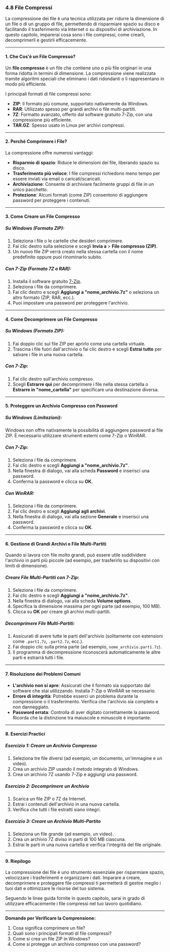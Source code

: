 ### **4.8 File Compressi**

La compressione dei file è una tecnica utilizzata per ridurre la dimensione di un file o di un gruppo di file, permettendo di risparmiare spazio su disco e facilitando il trasferimento via Internet o su dispositivi di archiviazione. In questo capitolo, imparerai cosa sono i file compressi, come crearli, decomprimerli e gestirli efficacemente.

---

#### **1. Che Cos'è un File Compresso?**

Un **file compresso** è un file che contiene uno o più file originari in una forma ridotta in termini di dimensione. La compressione viene realizzata tramite algoritmi speciali che eliminano i dati ridondanti o li rappresentano in modo più efficiente.

I principali formati di file compressi sono:
- **ZIP**: Il formato più comune, supportato nativamente da Windows.
- **RAR**: Utilizzato spesso per grandi archivi o file multi-partiti.
- **7Z**: Formatto avanzato, offerto dal software gratuito 7-Zip, con una compressione più efficiente.
- **TAR.GZ**: Spesso usato in Linux per archivi compressi.

---

#### **2. Perché Comprimere i File?**

La compressione offre numerosi vantaggi:
- **Risparmio di spazio**: Riduce le dimensioni dei file, liberando spazio su disco.
- **Trasferimento più veloce**: I file compressi richiedono meno tempo per essere inviati via email o caricati/scaricati.
- **Archiviazione**: Consente di archiviare facilmente gruppi di file in un unico pacchetto.
- **Protezione**: Alcuni formati (come ZIP) consentono di aggiungere password per proteggere i contenuti.

---

#### **3. Come Creare un File Compresso**

##### **Su Windows (Formato ZIP):**
1. Seleziona i file o le cartelle che desideri comprimere.
2. Fai clic destro sulla selezione e scegli **Invia a** > **File compresso (ZIP)**.
3. Un nuovo file ZIP verrà creato nella stessa cartella con il nome predefinito oppure puoi rinominarlo subito.

##### **Con 7-Zip (Formato 7Z o RAR):**
1. Installa il software gratuito [7-Zip](https://www.7-zip.org/).
2. Seleziona i file da comprimere.
3. Fai clic destro e scegli **Aggiungi a "nome_archivio.7z"** o seleziona un altro formato (ZIP, RAR, ecc.).
4. Puoi impostare una password per proteggere l'archivio.

---

#### **4. Come Decomprimere un File Compresso**

##### **Su Windows (Formato ZIP):**
1. Fai doppio clic sul file ZIP per aprirlo come una cartella virtuale.
2. Trascina i file fuori dall'archivio o fai clic destro e scegli **Estrai tutto** per salvare i file in una nuova cartella.

##### **Con 7-Zip:**
1. Fai clic destro sull'archivio compresso.
2. Scegli **Estrarre qui** per decomprimere i file nella stessa cartella o **Estrarre in "nome_cartella\"** per specificare una destinazione diversa.

---

#### **5. Proteggere un Archivio Compresso con Password**

##### **Su Windows (Limitazioni):**
Windows non offre nativamente la possibilità di aggiungere password ai file ZIP. È necessario utilizzare strumenti esterni come 7-Zip o WinRAR.

##### **Con 7-Zip:**
1. Seleziona i file da comprimere.
2. Fai clic destro e scegli **Aggiungi a "nome_archivio.7z"**.
3. Nella finestra di dialogo, vai alla scheda **Password** e inserisci una password.
4. Conferma la password e clicca su **OK**.

##### **Con WinRAR:**
1. Seleziona i file da comprimere.
2. Fai clic destro e scegli **Aggiungi agli archivi**.
3. Nella finestra di dialogo, vai alla sezione **Generale** e inserisci una password.
4. Conferma la password e clicca su **OK**.

---

#### **6. Gestione di Grandi Archivi o File Multi-Partiti**

Quando si lavora con file molto grandi, può essere utile suddividere l'archivio in parti più piccole (ad esempio, per trasferirlo su dispositivi con limiti di dimensione).

##### **Creare File Multi-Partiti con 7-Zip:**
1. Seleziona i file da comprimere.
2. Fai clic destro e scegli **Aggiungi a "nome_archivio.7z"**.
3. Nella finestra di dialogo, vai alla scheda **Volume options**.
4. Specifica la dimensione massima per ogni parte (ad esempio, 100 MB).
5. Clicca su **OK** per creare gli archivi multi-partiti.

##### **Decomprimere File Multi-Partiti:**
1. Assicurati di avere tutte le parti dell'archivio (solitamente con estensioni come `.part1.7z`, `.part2.7z`, ecc.).
2. Fai doppio clic sulla prima parte (ad esempio, `nome_archivio.part1.7z`).
3. Il programma di decompressione riconoscerà automaticamente le altre parti e estrarrà tutti i file.

---

#### **7. Risoluzione dei Problemi Comuni**

- **L'archivio non si apre**: Assicurati che il formato sia supportato dal software che stai utilizzando. Installa 7-Zip o WinRAR se necessario.
- **Errore di integrità**: Potrebbe esserci un problema durante la compressione o il trasferimento. Verifica che l'archivio sia completo e non danneggiato.
- **Password errata**: Controlla di aver digitato correttamente la password. Ricorda che la distinzione tra maiuscole e minuscole è importante.

---

#### **8. Esercizi Practici**

##### **Esercizio 1: Creare un Archivio Compresso**
1. Seleziona tre file diversi (ad esempio, un documento, un'immagine e un video).
2. Crea un archivio ZIP usando il metodo integrato di Windows.
3. Crea un archivio 7Z usando 7-Zip e aggiungi una password.

##### **Esercizio 2: Decomprimere un Archivio**
1. Scarica un file ZIP o 7Z da Internet.
2. Estrai i contenuti dell'archivio in una nuova cartella.
3. Verifica che tutti i file estratti siano integri.

##### **Esercizio 3: Creare un Archivio Multi-Partito**
1. Seleziona un file grande (ad esempio, un video).
2. Crea un archivio 7Z diviso in parti di 100 MB ciascuna.
3. Estrai le parti in una nuova cartella e verifica l'integrità del file originale.

---

#### **9. Riepilogo**

La compressione dei file è uno strumento essenziale per risparmiare spazio, velocizzare i trasferimenti e organizzare i dati. Imparare a creare, decomprimere e proteggere file compressi ti permetterà di gestire meglio i tuoi dati e ottimizzare le risorse del tuo sistema.

Seguendo le linee guida fornite in questo capitolo, sarai in grado di utilizzare efficacemente i file compressi nel tuo lavoro quotidiano.

---

**Domande per Verificare la Comprensione:**
1. Cosa significa comprimere un file?
2. Quali sono i principali formati di file compressi?
3. Come si crea un file ZIP in Windows?
4. Come si protegge un archivio compresso con una password?
